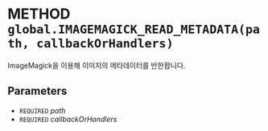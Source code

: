 # METHOD `global.IMAGEMAGICK_READ_METADATA(path, callbackOrHandlers)`
ImageMagick을 이용해 이미지의 메타데이터를 반한홥니다.

## Parameters
* `REQUIRED` *path*
* `REQUIRED` *callbackOrHandlers*
